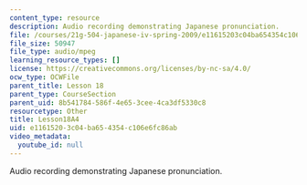 ```yaml
---
content_type: resource
description: Audio recording demonstrating Japanese pronunciation.
file: /courses/21g-504-japanese-iv-spring-2009/e11615203c04ba654354c106e6fc86ab_Lesson18A4.mp3
file_size: 50947
file_type: audio/mpeg
learning_resource_types: []
license: https://creativecommons.org/licenses/by-nc-sa/4.0/
ocw_type: OCWFile
parent_title: Lesson 18
parent_type: CourseSection
parent_uid: 8b541784-586f-4e65-3cee-4ca3df5330c8
resourcetype: Other
title: Lesson18A4
uid: e1161520-3c04-ba65-4354-c106e6fc86ab
video_metadata:
  youtube_id: null
---
```

Audio recording demonstrating Japanese pronunciation.